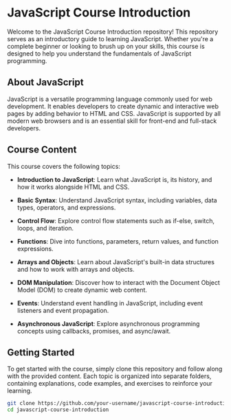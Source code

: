 # JavaScript Course Introduction

Welcome to the JavaScript Course Introduction repository! This repository serves as an introductory guide to learning JavaScript. Whether you're a complete beginner or looking to brush up on your skills, this course is designed to help you understand the fundamentals of JavaScript programming.

## About JavaScript

JavaScript is a versatile programming language commonly used for web development. It enables developers to create dynamic and interactive web pages by adding behavior to HTML and CSS. JavaScript is supported by all modern web browsers and is an essential skill for front-end and full-stack developers.

## Course Content

This course covers the following topics:

- **Introduction to JavaScript**: Learn what JavaScript is, its history, and how it works alongside HTML and CSS.

- **Basic Syntax**: Understand JavaScript syntax, including variables, data types, operators, and expressions.

- **Control Flow**: Explore control flow statements such as if-else, switch, loops, and iteration.

- **Functions**: Dive into functions, parameters, return values, and function expressions.

- **Arrays and Objects**: Learn about JavaScript's built-in data structures and how to work with arrays and objects.

- **DOM Manipulation**: Discover how to interact with the Document Object Model (DOM) to create dynamic web content.

- **Events**: Understand event handling in JavaScript, including event listeners and event propagation.

- **Asynchronous JavaScript**: Explore asynchronous programming concepts using callbacks, promises, and async/await.

## Getting Started

To get started with the course, simply clone this repository and follow along with the provided content. Each topic is organized into separate folders, containing explanations, code examples, and exercises to reinforce your learning.

```bash
git clone https://github.com/your-username/javascript-course-introduction.git
cd javascript-course-introduction
